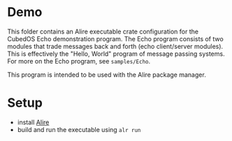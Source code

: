 
Demo
====

This folder contains an Alire executable crate configuration for the CubedOS Echo demonstration program.  The Echo program consists of two modules that trade
messages back and forth (echo client/server modules). This is effectively the "Hello, World"
program of message passing systems.  For more on the Echo program, see `samples/Echo`.

This program is intended to be used with the Alire package manager. 

Setup
=====

- install [Alire](https://alire.ada.dev/docs/#getting-started)
- build and run the executable using `alr run`
